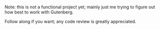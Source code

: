 Note: this is not a functional project yet; mainly just me trying to figure out
how best to work with Gutenberg.

Follow along if you want; any code review is greatly appreciated.
